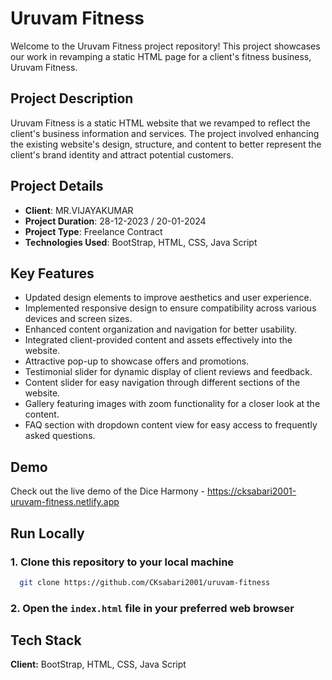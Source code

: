 # Uruvam Fitness

Welcome to the Uruvam Fitness project repository! This project showcases our work in revamping a static HTML page for a client's fitness business, Uruvam Fitness.

## Project Description

Uruvam Fitness is a static HTML website that we revamped to reflect the client's business information and services. The project involved enhancing the existing website's design, structure, and content to better represent the client's brand identity and attract potential customers.

## Project Details

- **Client**: MR.VIJAYAKUMAR
- **Project Duration**: 28-12-2023 / 20-01-2024
- **Project Type**: Freelance Contract
- **Technologies Used**: BootStrap, HTML, CSS, Java Script

## Key Features

- Updated design elements to improve aesthetics and user experience.
- Implemented responsive design to ensure compatibility across various devices and screen sizes.
- Enhanced content organization and navigation for better usability.
- Integrated client-provided content and assets effectively into the website.
- Attractive pop-up to showcase offers and promotions.
- Testimonial slider for dynamic display of client reviews and feedback.
- Content slider for easy navigation through different sections of the website.
- Gallery featuring images with zoom functionality for a closer look at the content.
- FAQ section with dropdown content view for easy access to frequently asked questions.

## Demo

Check out the live demo of the Dice Harmony - https://cksabari2001-uruvam-fitness.netlify.app

## Run Locally

### 1. Clone this repository to your local machine

```bash
  git clone https://github.com/CKsabari2001/uruvam-fitness
```

### 2. Open the `index.html` file in your preferred web browser

## Tech Stack

**Client:** BootStrap, HTML, CSS, Java Script
